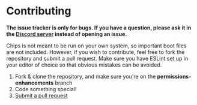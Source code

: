 # Contributing

**The issue tracker is only for bugs. If you have a question, please ask it in the [Discord server](https://discord.gg/jj5FzF7) instead of opening an issue.**

Chips is not meant to be run on your own system, so important boot files are not included.
However, if you wish to contribute, feel free to fork the repository and submit a pull request.
Make sure you have ESLint set up in your editor of choice so that obvious mistakes can be avoided.

1. Fork & clone the repository, and make sure you're on the **permissions-enhancements** branch
2. Code something special!
3. [Submit a pull request](https://github.com/wzhouwzhou/Chips/compare)
